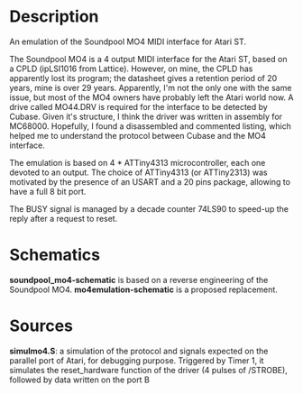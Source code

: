 # Description
An emulation of the Soundpool MO4 MIDI interface for Atari ST.

The Soundpool MO4 is a 4 output MIDI interface for the Atari ST, based on a CPLD (ipLSI1016 from Lattice). However, on mine, the CPLD has apparently lost its program; the datasheet gives a retention period of 20 years, mine is over 29 years. Apparently, I'm not the only one with the same issue, but most of the MO4 owners have probably left the Atari world now. A drive called MO44.DRV is required for the interface to be detected by Cubase. Given it's structure, I think the driver was written in assembly for MC68000. Hopefully, I found a disassembled and commented listing, which helped me to understand the protocol between Cubase and the MO4 interface.

The emulation is based on 4 * ATTiny4313 microcontroller, each one devoted to an output. The choice of ATTiny4313 (or ATTiny2313) was motivated by the presence of an USART and a 20 pins package, allowing to have a full 8 bit port.

The BUSY signal is managed by a decade counter 74LS90 to speed-up the reply after a request to reset.

# Schematics
**soundpool_mo4-schematic** is based on a reverse engineering of the Soundpool MO4. **mo4emulation-schematic** is a proposed replacement.

# Sources
**simulmo4.S**: a simulation of the protocol and signals expected on the parallel port of Atari, for debugging purpose. Triggered by Timer 1, it simulates the reset_hardware function of the driver (4 pulses of /STROBE), followed by data written on the port B
